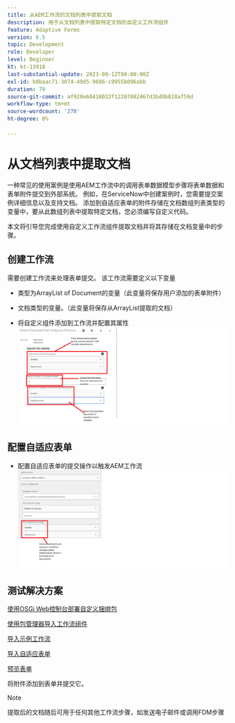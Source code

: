```yaml
---
title: 从AEM工作流的文档列表中提取文档
description: 用于从文档列表中提取特定文档的自定义工作流组件
feature: Adaptive Forms
version: 6.5
topic: Development
role: Developer
level: Beginner
kt: kt-13918
last-substantial-update: 2023-09-12T00:00:00Z
exl-id: b0baac71-3074-49d5-9686-c9955b096abb
duration: 79
source-git-commit: af928e60410022f12207082467d3bd9b818af59d
workflow-type: tm+mt
source-wordcount: '278'
ht-degree: 0%

---
```


# 从文档列表中提取文档

一种常见的使用案例是使用AEM工作流中的调用表单数据模型步骤将表单数据和表单附件提交到外部系统。 例如，在ServiceNow中创建案例时，您需要提交案例详细信息以及支持文档。 添加到自适应表单的附件存储在文档数组列表类型的变量中，要从此数组列表中提取特定文档，您必须编写自定义代码。

本文将引导您完成使用自定义工作流组件提取文档并将其存储在文档变量中的步骤。

## 创建工作流

需要创建工作流来处理表单提交。 该工作流需要定义以下变量

* 类型为ArrayList of Document的变量（此变量将保存用户添加的表单附件）
* 文档类型的变量。（此变量将保存从ArrayList提取的文档）

* 将自定义组件添加到工作流并配置其属性
  ![extract-item-workflow](assets/extract-document-array-list.png)

## 配置自适应表单

* 配置自适应表单的提交操作以触发AEM工作流
  ![提交操作](assets/store-attachments.png)

## 测试解决方案

[使用OSGi Web控制台部署自定义捆绑包](assets/ExtractItemsFromArray.core-1.0.0-SNAPSHOT.jar)

[使用包管理器导入工作流组件](assets/Extract-item-from-documents-list.zip)

[导入示例工作流](assets/extract-item-sample-workflow.zip)

[导入自适应表单](assets/test-attachment-extractions-adaptive-form.zip)

[预览表单](http://localhost:4502/content/dam/formsanddocuments/testattachmentsextractions/jcr:content?wcmmode=disabled)

将附件添加到表单并提交它。

>[!NOTE]
>
>提取后的文档随后可用于任何其他工作流步骤，如发送电子邮件或调用FDM步骤
